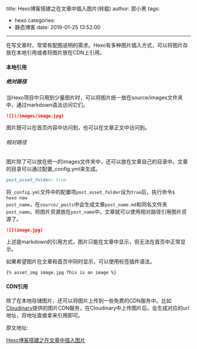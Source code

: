 title: Hexo博客搭建之在文章中插入图片(转载)
author: 郭小黑
tags:
  - hexo
categories:
  - 静态博客
date: 2019-01-25 13:52:00
---
在写文章时，常常有配图说明的需求。Hexo有多种图片插入方式，可以将图片存放在本地引用或者将图片放在CDN上引用。

<!-- more -->


#### 本地引用

##### 绝对路径

当Hexo项目中只用到少量图片时，可以将图片统一放在source/images文件夹中，通过markdown语法访问它们。

```markdown
![](/images/image.jpg)
```
图片既可以在首页内容中访问到，也可以在文章正文中访问到。

###### 相对路径

图片除了可以放在统一的images文件夹中，还可以放在文章自己的目录中。文章的目录可以通过配置_config.yml来生成。


```markdown
post_asset_folder: true
```
将<code>_config.yml</code>文件中的配置项<code>post_asset_folder</code>设为<code>true</code>后，执行命令<code>$ hexo new post_name</code>，在<code>source/_posts</code>中会生成文章<code>post_name.md</code>和同名文件夹<code>post_name</code>。将图片资源放在<code>post_name</code>中，文章就可以使用相对路径引用图片资源了。

```markdown
![](image.jpg)
```
上述是markdown的引用方式，图片只能在文章中显示，但无法在首页中正常显示。

如果希望图片在文章和首页中同时显示，可以使用标签插件语法。

```hexo
{% asset_img image.jpg This is an image %}
```

#### CDN引用
除了在本地存储图片，还可以将图片上传到一些免费的CDN服务中。比如[Cloudinary]()提供的图片CDN服务，在Cloudinary中上传图片后，会生成对应的url地址，将地址直接拿来引用即可。

原文地址:

[Hexo博客搭建之在文章中插入图片](https://yanyinhong.github.io/2017/05/02/How-to-insert-image-in-hexo-post/)
